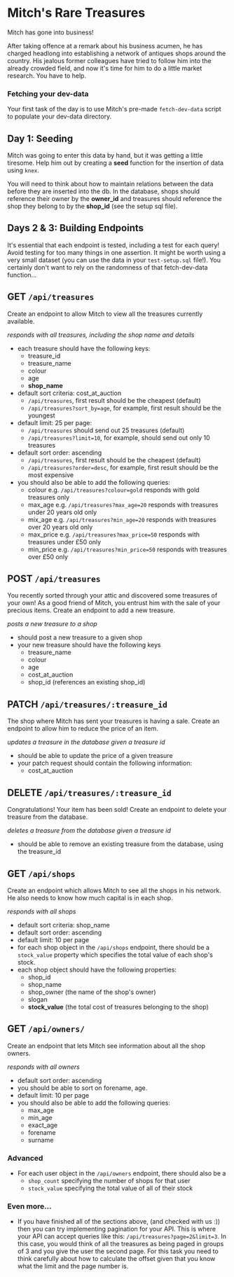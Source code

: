 # Mitch's Rare Treasures

Mitch has gone into business!

After taking offence at a remark about his business acumen, he has charged headlong into establishing a network of antiques shops around the country. His jealous former colleagues have tried to follow him into the already crowded field, and now it's time for him to do a little market research. You have to help.

### Fetching your dev-data

Your first task of the day is to use Mitch's pre-made `fetch-dev-data` script to populate your dev-data directory.

## Day 1: Seeding

Mitch was going to enter this data by hand, but it was getting a little tiresome. Help him out by creating a **seed** function for the insertion of data using `knex`.

You will need to think about how to maintain relations between the data before they are inserted into the db.
In the database, shops should reference their owner by the **owner_id** and treasures should reference the shop they belong to by the **shop_id** (see the setup sql file).

## Days 2 & 3: Building Endpoints

It's essential that each endpoint is tested, including a test for each query! Avoid testing for too many things in one assertion.
It might be worth using a very small dataset (you can use the data in your `test-setup.sql` file!). You certainly don't want to rely on the randomness of that fetch-dev-data function...

## **GET** `/api/treasures`

Create an endpoint to allow Mitch to view all the treasures currently available.

_responds with all treasures, including the shop name and details_

- each treasure should have the following keys:
  - treasure_id
  - treasure_name
  - colour
  - age
  - **shop_name**
- default sort criteria: cost_at_auction
  - `/api/treasures`, first result should be the cheapest (default)
  - `/api/treasures?sort_by=age`, for example, first result should be the youngest
- default limit: 25 per page:
  - `/api/treasures` should send out 25 treasures (default)
  - `/api/treasures?limit=10`, for example, should send out only 10 treasures
- default sort order: ascending
  - `/api/treasures`, first result should be the cheapest (default)
  - `/api/treasures?order=desc`, for example, first result should be the most expensive
- you should also be able to add the following queries:
  - colour e.g. `/api/treasures?colour=gold` responds with gold treasures only
  - max_age e.g. `/api/treasures?max_age=20` responds with treasures under 20 years old only
  - mix_age e.g. `/api/treasures?min_age=20` responds with treasures over 20 years old only
  - max_price e.g. `/api/treasures?max_price=50` responds with treasures under £50 only
  - min_price e.g. `/api/treasures?min_price=50` responds with treasures over £50 only

## **POST** `/api/treasures`

You recently sorted through your attic and discovered some treasures of your own! As a good friend of Mitch, you entrust him with the sale of your precious items. Create an endpoint to add a new treasure.

_posts a new treasure to a shop_

- should post a new treasure to a given shop
- your new treasure should have the following keys
  - treasure_name
  - colour
  - age
  - cost_at_auction
  - shop_id (references an existing shop_id)

## **PATCH** `/api/treasures/:treasure_id`

The shop where Mitch has sent your treasures is having a sale. Create an endpoint to allow him to reduce the price of an item.

_updates a treasure in the database given a treasure id_

- should be able to update the price of a given treasure
- your patch request should contain the following information:
  - cost_at_auction

## **DELETE** `/api/treasures/:treasure_id`

Congratulations! Your item has been sold! Create an endpoint to delete your treasure from the database.

_deletes a treasure from the database given a treasure id_

- should be able to remove an existing treasure from the database, using the treasure_id

## **GET** `/api/shops`

Create an endpoint which allows Mitch to see all the shops in his network. He also needs to know how much capital is in each shop.

_responds with all shops_

- default sort criteria: shop_name
- default sort order: ascending
- default limit: 10 per page
- for each shop object in the `/api/shops` endpoint, there should be a `stock_value` property which specifies the total value of each shop's stock.
- each shop object should have the following properties:
  - shop_id
  - shop_name
  - shop_owner (the name of the shop's owner)
  - slogan
  - **stock_value** (the total cost of treasures belonging to the shop)

## **GET** `/api/owners/`

Create an endpoint that lets Mitch see information about all the shop owners.

_responds with all owners_

- default sort order: ascending
- you should be able to sort on forename, age.
- default limit: 10 per page
- you should also be able to add the following queries:
  - max_age
  - min_age
  - exact_age
  - forename
  - surname

### Advanced

- For each user object in the `/api/owners` endpoint, there should also be a
  - `shop_count` specifying the number of shops for that user
  - `stock_value` specifying the total value of all of their stock

### Even more...

- If you have finished all of the sections above, (and checked with us :)) then you can try implementing pagination for your API. This is where your API can accept queries like this: `/api/treasures?page=2&limit=3`. In this case, you would think of all the treasures as being paged in groups of 3 and you give the user the second page. For this task you need to think carefully about how to calculate the offset given that you know what the limit and the page number is.
